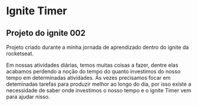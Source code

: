 # Ignite Timer
## Projeto do ignite 002

Projeto criado durante a minha jornada de aprendizado dentro do ignite da rocketseat.

Em nossas atividades diárias, temos muitas coisas a fazer, dentre elas acabamos perdendo a noção do tempo do quanto investimos do nosso tempo em determinadas atividades. Ás vezes precisamos focar em deteminadas tarefas para produzir melhor ao longo do dia, por isso existe a necessidade de saber onde investimos o nosso tempo e o ignite Timer vem para ajudar nisso.
